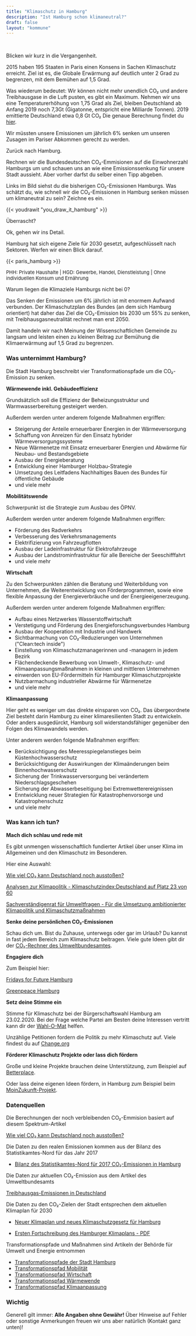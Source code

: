 ```yaml
---
title: "Klimaschutz in Hamburg"
description: "Ist Hamburg schon klimaneutral?"
draft: false
layout: "kommune"
---
```

<br>

Blicken wir kurz in die Vergangenheit.

2015 haben 195 Staaten in Paris einen Konsens in Sachen Klimaschutz erreicht.
Ziel ist es, die Globale Erwärmung auf deutlich unter 2 Grad zu begrenzen, mit dem Bemühen auf 1,5 Grad.

Was wiederum bedeutet: Wir können nicht mehr unendlich CO₂ und andere Treibhausgase in die Luft pusten, es gibt ein Maximum.
Nehmen wir uns eine Temperaturerhöhung von 1,75 Grad als Ziel, bleiben Deutschland ab Anfang 2019 noch 7,3Gt (Gigatonne, entspricht eine Milliarde Tonnen). 2019 emittierte Deutschland etwa 0,8 Gt CO₂ Die genaue Berechnung findet du [hier](https://scilogs.spektrum.de/klimalounge/wie-viel-co2-kann-deutschland-noch-ausstossen/).

Wir müssten unsere Emissionen um jährlich 6% senken um unseren Zusagen im Pariser Abkommen gerecht zu werden.

Zurück nach Hamburg.

Rechnen wir die Bundesdeutschen CO₂-Emmisionen auf die Einwohnerzahl Hamburgs um und schauen uns an wie eine Emissionssenkung für unsere Stadt aussieht. Aber vorher darfst du selber einen Tipp abgeben.

Links im Bild siehst du die bisherigen CO₂-Emissionen Hamburgs. Was schätzt du, wie schnell wir die CO₂-Emissionen in Hamburg senken müssen um klimaneutral zu sein? Zeichne es ein.

{{< youdrawit "you_draw_it_hamburg" >}}

Überrascht?

Ok, gehen wir ins Detail.

Hamburg hat sich eigene Ziele für 2030 gesetzt, aufgeschlüsselt nach Sektoren. Werfen wir einen Blick darauf.

{{< paris_hamburg >}}

<span style="font-size:small">PHH: Private Haushalte | HGD: Gewerbe, Handel, Dienstleistung | Ohne individuellen Konsum und Ernährung</span>

Warum liegen die Klimaziele Hamburgs nicht bei 0? 

Das Senken der Emissionen um 6% jährlich ist mit enormem Aufwand verbunden. Der Klimaschutzplan des Bundes (an dem sich Hamburg orientiert) hat daher das Ziel die CO₂-Emission bis 2030 um 55% zu senken, mit Treibhausgasneutralität rechnet man erst 2050.

Damit handeln wir nach Meinung der Wissenschaftlichen Gemeinde zu langsam und leisten einen zu kleinen Beitrag zur Bemühung die Klimaerwärmung auf 1,5 Grad zu begrenzen.

### Was unternimmt Hamburg?

Die Stadt Hamburg beschreibt vier Transformationspfade um die CO₂-Emission zu senken.

**Wärmewende inkl. Gebäudeeffizienz**

Grundsätzlich soll die Effizienz der Beheizungsstruktur und Warmwasserbereitung gesteigert werden.

Außerdem werden unter anderem folgende Maßnahmen ergriffen:
- Steigerung der Anteile erneuerbarer Energien in der Wärmeversorgung
- Schaffung von Anreizen für den Einsatz hybrider Wärmeversorgungssysteme
- Neue Wärmenetze mit Einsatz erneuerbarer Energien und Abwärme für Neubau- und Bestandsgebiete
- Ausbau der Energieberatung
- Entwicklung einer Hamburger Holzbau-Strategie
- Umsetzung des Leitfadens Nachhaltiges Bauen des Bundes für öffentliche Gebäude
- und viele mehr

**Mobilitätswende**

Schwerpunkt ist die Strategie zum Ausbau des ÖPNV.

Außerdem werden unter anderem folgende Maßnahmen ergriffen:
- Förderung des Radverkehrs
- Verbesserung des Verkehrsmanagements
- Elektrifizierung von Fahrzeugflotten
- Ausbau der Ladeinfrastruktur für Elektrofahrzeuge 
- Ausbau der Landstrominfrastruktur für alle Bereiche der Seeschifffahrt 
- und viele mehr

**Wirtschaft**

Zu den Schwerpunkten zählen die Beratung und Weiterbildung von Unternehmen, die Weiterentwicklung von Förderprogrammen, sowie eine flexible Anpassung der Energieverbräuche und der Energieeigenerzeugung.

Außerdem werden unter anderem folgende Maßnahmen ergriffen:

- Aufbau eines Netzwerkes Wasserstoffwirtschaft
- Verstetigung und Förderung des Energieforschungsverbundes Hamburg
- Ausbau der Kooperation mit Industrie und Handwerk
- Sichtbarmachung von CO₂-Reduzierungen von Unternehmen ("Clean:tech inside")
- Einstellung von Klimaschutzmanagerinnen und -managern in jedem Bezirk
- Flächendeckende Bewerbung von Umwelt-, Klimaschutz- und Klimaanpassungsmaßnahmen in kleinen und mittleren Unternehmen
- einwerden von EU-Fördermitteln für Hamburger Klimaschutzprojekte
- Nutzbarmachung industrieller Abwärme für Wärmenetze
- und viele mehr

**Klimaanpassung**

Hier geht es weniger um das direkte einsparen von CO₂. Das übergeordnete Ziel besteht darin Hamburg zu einer klimaresilienten Stadt zu entwickeln. Oder anders ausgedürckt, Hamburg soll widerstandsfähiger gegenüber den Folgen des Klimawandels werden.

Unter anderem werden folgende Maßnahmen ergriffen:
- Berücksichtigung des Meeresspiegelanstieges beim Küstenhochwasserschutz
- Berücksichtigung der Auswirkungen der Klimaänderungen beim Binnenhochwasserschutz
- Sicherung der Trinkwasserversorgung bei verändertem Niederschlagsgeschehen 
- Sicherung der Abwasserbeseitigung bei Extremwetterereignissen
- Enntwicklung neuer Strategien für Katastrophenvorsorge und Katastrophenschutz
- und viele mehr

### Was kann ich tun?

**Mach dich schlau und rede mit**

Es gibt unmengen wissenschaftlich fundierter Artikel über unser Klima im Allgemeinen und den Klimaschutz im Besonderen.

Hier eine Auswahl:

[Wie viel CO₂ kann Deutschland noch ausstoßen?](https://scilogs.spektrum.de/klimalounge/wie-viel-co2-kann-deutschland-noch-ausstossen/)

[Analysen zur Klimapolitik - Klimaschutzindex:Deutschland auf Platz 23 von 60](https://www.deutschlandfunknova.de/beitrag/klimaschutzindex-und-climate-action-tracker-deutschland-auf-rang-23)

[Sachverständigenrat für Umweltfragen - Für die Umsetzung ambitionierter Klimapolitik und Klimaschutzmaßnahmen](https://www.umweltrat.de/SharedDocs/Downloads/DE/04_Stellungnahmen/2016_2020/2019_09_Brief_Klimakabinett.html)

**Senke deine persönlichen CO₂-Emissionen**

Schau dich um. Bist du Zuhause, unterwegs oder gar im Urlaub? Du kannst in fast jedem Bereich zum Klimaschutz beitragen.
Viele gute Ideen gibt dir der [CO₂-Rechner des Umweltbundesamtes](https://uba.co2-rechner.de/de_DE/).

**Engagiere dich**

Zum Beispiel hier:

[Fridays for Future Hamburg](https://fridaysforfuture.de/ortsgruppen/hamburg/)

[Greenpeace Hamburg](https://www.greenpeace-hamburg.de/)

<!--
[BUND Hamburg](https://www.bund-hamburg.de/themen/umweltpolitik/klimaschutz/)

[NABU Hamburg](https://hamburg.nabu.de/umwelt-und-ressourcen/klimaschutz/index.html)
-->

**Setz deine Stimme ein**

Stimme für Klimaschutz bei der Bürgerschaftswahl Hamburg am 23.02.2020. Bei der Frage welche Partei am Besten deine Interessen vertritt kann dir der [Wahl-O-Mat](https://www.wahl-o-mat.de/hamburg2020/) helfen.

Unzählige Petitionen fordern die Politik zu mehr Klimaschutz auf. Viele findest du auf [Change.org](https://www.change.org/search?q=klimaschutz)

**Förderer Klimaschutz Projekte oder lass dich fördern**

Große und kleine Projekte brauchen deine Unterstützung, zum Beispiel auf [Betterplace](https://www.betterplace.org/de/discover-projects?q=klimaschutz).

Oder lass deine eigenen Ideen fördern, in Hamburg zum Beispiel beim [MoinZukunft-Projekt](https://moinzukunft.hamburg/ueber-den-klimafonds/12880018/ueber-den-fonds/).

### Datenquellen

Die Berechnungen der noch verbleibenden CO₂-Emmision basiert auf diesem Spektrum-Artikel

[Wie viel CO₂ kann Deutschland noch ausstoßen?](https://scilogs.spektrum.de/klimalounge/wie-viel-co2-kann-deutschland-noch-ausstossen/)

Die Daten zu den realen Emissionen kommen aus der Bilanz des Statistikamtes-Nord für das Jahr 2017

- [Bilanz des Statistikamtes-Nord für 2017 CO₂-Emissionen in Hamburg](https://www.hamburg.de/co2-bilanz-hh/)

Die Daten zur aktuellen CO₂-Emission aus dem Artikel des Umweltbundesamts

[Treibhausgas-Emissionen in Deutschland](https://www.umweltbundesamt.de/daten/klima/treibhausgas-emissionen-in-deutschland#emissionsentwicklung-1990-bis-2017)

Die Daten zu den CO₂-Zielen der Stadt entsprechen dem aktuellen Klimaplan für 2030

- [Neuer Klimaplan und neues Klimaschutzgesetz für Hamburg](https://www.hamburg.de/pressearchiv-fhh/13278828/2019-12-03-sk-bue-hamburger-klimaplan2019/)

- [Ersten Fortschreibung des Hamburger Klimaplans - PDF](https://www.hamburg.de/contentblob/13287332/bc25a62e559c42bfaae795775ef1ab4e/data/d-erste-fortschreibung-hamburger-klimaplan.pdf)

Transformationspfade und Maßnahmen sind Artikeln der Behörde für Umwelt und Energie entnommen

- [Transformationspfade der Stadt Hamburg](https://www.hamburg.de/klimaplan/13254982/vier-transformationspfade/)
- [Transformationspfad Mobilität](https://www.hamburg.de/klimaplan/13255380/transformationspfad-mobilitaetswende/)
- [Transformationspfad Wirtschaft](https://www.hamburg.de/klimaplan/13255402/transformationspfad-wirtschaft/)
- [Transformationspfad Wärmewende](https://www.hamburg.de/klimaplan/13255376/transformationspfad-waermewende-inkl-gebaedeeffizienz/)
- [Transformationspfad Klimaanpassung](https://www.hamburg.de/klimaplan/13255424/transformationspfad-klimaanpassung/)

### Wichtig

Generell gilt immer: **Alle Angaben ohne Gewähr!** Über Hinweise auf
Fehler oder sonstige Anmerkungen freuen wir uns aber natürlich (Kontakt ganz unten)!